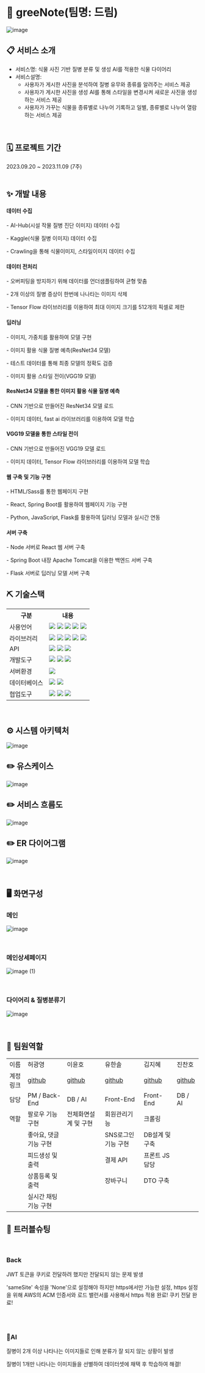 # 🌱 greeNote(팀명: 드림)
![image](https://github.com/2023-SMHRD-SW-DataDesign-1/greeNote_backend/assets/105475267/f7855066-dc64-49da-9457-cd7eac763af7)



## 📋 서비스 소개
* 서비스명: 식물 사진 기반 질병 분류 및 생성 AI를 적용한 식물 다이어리
* 서비스설명:
  - 사용자가 게시한 사진을 분석하여 질병 유무와 종류를 알려주는 서비스 제공
  - 사용자가 게시한 사진을 생성 AI를 통해 스타일을 변경시켜 새로운 사진을 생성하는 서비스 제공
  - 사용자가 가꾸는 식물을 종류별로 나누어 기록하고 일별, 종류별로 나누어 열람하는 서비스 제공
<br>

## 🗓️ 프로젝트 기간
2023.09.20 ~ 2023.11.09 (7주)
<br>
<br>

## ✨ 개발 내용

#### 데이터 수집
<p>- AI-Hub(시설 작물 질병 진단 이미지) 데이터 수집</p>
<p>- Kaggle(식물 질병 이미지) 데이터 수집</p>
<p>- Crawling을 통해 식물이미지, 스타일이미지 데이터 수집</p>

#### 데이터 전처리
<p>- 오버피팅을 방지하기 위해 데이터를 언더샘플링하여 균형 맞춤</p>
<p>- 2개 이상의 질병 증상이 한번에 나나타는 이미지 삭제</p>
<p>- Tensor Flow 라이브러리를 이용하여 최대 이미지 크기를 512개의 픽셀로 제한</p>

#### 딥러닝
<p>- 이미지, 가중치를 활용하여 모델 구현</p>
<p>- 이미지 활용 식물 질병 예측(ResNet34 모델)</p>
<p>- 테스트 데이터를 통해 최종 모델의 정확도 검증</p>
<p>- 이미지 활용 스타일 전이(VGG19 모델)</p>

#### ResNet34 모델을 통한 이미지 활용 식물 질병 예측
<p>- CNN 기반으로 만들어진 ResNet34 모델 로드</p>
<p>- 이미지 데이터, fast ai 라이브러리를 이용하여 모델 학습</p>

#### VGG19 모델을 통한 스타일 전이
<p>- CNN 기반으로 만들어진 VGG19 모델 로드</p>
<p>- 이미지 데이터, Tensor Flow 라이브러리를 이용하여 모델 학습</p>

#### 웹 구축 및 기능 구현
<p>- HTML/Sass를 통한 웹페이지 구현</p>
<p>- React, Spring Boot를 활용하여 웹페이지 기능 구현</p>
<p>- Python, JavaScript, Flask를 활용하여 딥러닝 모델과 실시간 연동</p>

#### 서버 구축
<p>- Node 서버로 React 웹 서버 구축</p>
<p>- Spring Boot 내장 Apache Tomcat을 이용한 백엔드 서버 구축</p>
<p>- Flask 서버로 딥러닝 모델 서버 구축</p>

## ⛏️ 기술스택
<table>
    <tr>
        <th>구분</th>
        <th>내용</th>
    </tr>
    <tr>
        <td>사용언어</td>
        <td>
          <img src="https://img.shields.io/badge/JAVA-007396?style=for-the-badge&logo=java&logoColor=white">
          <img src="https://img.shields.io/badge/HTML5-E34F26?style=for-the-badge&logo=HTML5&logoColor=white" />
          <img src="https://img.shields.io/badge/CSS3-1572B6?style=for-the-badge&logo=CSS3&logoColor=white" />
          <img src="https://img.shields.io/badge/JavaScript-F7DF1E?style=for-the-badge&logo=JavaScript&logoColor=white" />
          <img src="https://img.shields.io/badge/python-3776AB?style=for-the-badge&logo=python&logoColor=white">
        </td>
    </tr>
    <tr>
        <td>라이브러리</td>
        <td>
          <img src="https://img.shields.io/badge/BootStrap-7952B3?style=for-the-badge&logo=BootStrap&logoColor=white" />
          <img src="https://img.shields.io/badge/jquery-0769AD?style=for-the-badge&logo=jquery&logoColor=white">
          <img src="https://img.shields.io/badge/lombok-F80000?style=for-the-badge&logo&logoColor=white" />
          <img src="https://img.shields.io/badge/Mybatis-181717?style=for-the-badge&logo&logoColor=white" />
          <img src="https://img.shields.io/badge/Maven-C71A36?style=for-the-badge&logo=apachemaven&logoColor=white" />
        </td>
    </tr>
   <tr>
        <td>API</td>
        <td>
          <img src="https://img.shields.io/badge/KakaoLogin-FFCD00?style=for-the-badge&logo=Kakao&logoColor=white" />
          <img src="https://img.shields.io/badge/Octoparse-007ACC?style=for-the-badge&logo=octopusdeploy&logoColor=white" />
          <img src="https://img.shields.io/badge/PortOne-F05032?style=for-the-badge&logo=&logoColor=white" />
        </td>
    </tr>
    <tr>
        <td>개발도구</td>
        <td>
          <img src="https://img.shields.io/badge/Eclipse-2C2255?style=for-the-badge&logo=Eclipse&logoColor=white" />
          <img src="https://img.shields.io/badge/VSCode-007ACC?style=for-the-badge&logo=VisualStudioCode&logoColor=white" />
          <img src="https://img.shields.io/badge/Jupyter-F37626?style=for-the-badge&logo=Jupyter&logoColor=white" />
        </td>
    </tr>
    <tr>
        <td>서버환경</td>
        <td>
            <img src="https://img.shields.io/badge/Apache Tomcat-D22128?style=for-the-badge&logo=Apache Tomcat&logoColor=white" />
        </td>
    </tr>
    <tr>
        <td>데이터베이스</td>
        <td>
            <img src="https://img.shields.io/badge/Oracle-F80000?style=for-the-badge&logo=Oracle&logoColor=white" />
            <img src="https://img.shields.io/badge/sqlDeveloper-E8E8E8?style=for-the-badge&logo=&logoColor=white" />
        </td>
    </tr>
    <tr>
        <td>협업도구</td>
        <td>
            <img src="https://img.shields.io/badge/Git-F05032?style=for-the-badge&logo=Git&logoColor=white" />
            <img src="https://img.shields.io/badge/GitHub-181717?style=for-the-badge&logo=GitHub&logoColor=white" />
            <img src="https://img.shields.io/badge/Notion-white?style=for-the-badge&logo=Notion&logoColor=000000&" />
        </td>
    </tr>
</table>


<br>


## ⚙️ 시스템 아키텍처
![image](https://github.com/2023-SMHRD-SW-DataDesign-1/greeNote_backend/assets/105475267/dc4c3c30-354f-4406-94f8-29749c4c5ca3)



## ✏️ 유스케이스
![image](https://github.com/2023-SMHRD-SW-DataDesign-1/greeNote_backend/assets/105475267/6d7d99f1-955f-416e-8a6a-585b1dc9ad47)



## ✏️ 서비스 흐름도
![image](https://github.com/2023-SMHRD-SW-DataDesign-1/greeNote_backend/assets/105475267/04dfd7fd-1928-4e7c-86c8-6f2abdade419)



## ✏️ ER 다이어그램
![image](https://github.com/2023-SMHRD-SW-DataDesign-1/greeNote_backend/assets/105475267/8e444f1e-4a61-42d1-9baf-b3ee87a52f78)

<br>
 
## 🖥️ 화면구성
### 메인
![image](https://github.com/2023-SMHRD-SW-DataDesign-1/greeNote_backend/assets/105475267/3c209798-f662-40b9-b976-d056e081a87a)

<br>

### 메인상세페이지
![image (1)](https://github.com/2023-SMHRD-SW-DataDesign-1/404-change-/assets/134493664/daec1534-2021-47e4-973a-1dedd3ae7972)

<br>

### 다이어리 & 질병분류기
![image](https://github.com/2023-SMHRD-SW-DataDesign-1/greeNote_backend/assets/105475267/e3b2d234-9ce4-42dd-870b-1ed0062b3574)

<br>


## 👑 팀원역할

<table>
  <tr>
    <td>이름</td>
    <td>허광영</td>
    <td>이윤호</td> 
    <td>유한솔</td>
    <td>김지혜</td>
    <td>진찬호</td>
  </tr>
    <tr>
    <td>계정링크</td>
    <td><a href="https://github.com/philosokey-M" target='_blank'>github</a></td>
    <td><a href="https://github.com/DeboraKim1016" target='_blank'>github</a></td>
    <td><a href="https://github.com/dldbsgh00005" target='_blank'>github</a></td>
    <td><a href="https://github.com/jinchanho" target='_blank'>github</a></td>
    <td><a href="https://github.com/jinchanho" target='_blank'>github</a></td>
  </tr>
  <tr>
    <td>담당</td>
    <td> PM / Back-End </td>
    <td> DB / AI </td>
    <td> Front-End </td>
    <td> Front-End </td>
    <td> DB / AI </td>
  </tr>
  <tr>
    <td>역할</td>
    <td> 팔로우 기능 구현 </td>
    <td> 전체화면설계 및 구현</td>
    <td> 회원관리기능 </td>
    <td> 크롤링 </td>
  </tr>
  <tr>
    <td>  </td>
    <td> 좋아요, 댓글 기능 구현</td>
    <td>   </td>
    <td> SNS로그인 기능 구현 </td>
    <td> DB설계 및 구축 </td>
  </tr>
  <tr>
    <td>  </td>
    <td> 피드생성 및 출력</td>
    <td>   </td>
    <td> 결제 API </td>
    <td>  프론트 JS담당  </td>
  </tr>
  <tr>
    <td>  </td>
    <td> 상품등록 및 출력</td>
    <td>   </td>
    <td> 장바구니 </td>
    <td>  DTO 구축  </td>
  </tr>
  <tr>
    <td>  </td>
    <td> 실시간 채팅 기능 구현</td>
    <td>   </td>
    <td>   </td>
    <td>   </td>
  </tr> 
</table>


## 🔑 트러블슈팅
<br>
<h3>Back</h3>
<p>JWT 토큰을 쿠키로 전달하려 했지만 전달되지 않는 문제 발생</p>
<p>'sameSite' 속성을 'None'으로 설정해야 하지만 https에서만 가능한 설정, https 설정을 위해 AWS의 ACM 인증서와 로드 밸런서를 사용해서 https 적용 완료! 쿠키 전달 완료!</p>
<br>
<br>
<h3>AI</h3>
<p>질병이 2개 이상 나타나는 이미지들로 인해 분류가 잘 되지 않는 상황이 발생</p>
<p>질병이 1개만 나타나는 이미지들을 선별하여 데이터셋에 채택 후 학습하여 해결!</p>
<br>
<br>

